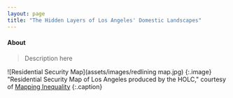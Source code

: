 ```yaml
---
layout: page
title: "The Hidden Layers of Los Angeles' Domestic Landscapes"
---
```


#### About
> Description here

![Residential Security Map](assets/images/redlining map.jpg)
{:.image}
"Residential Security Map of Los Angeles produced by the HOLC," courtesy of [Mapping Inequality](https://dsl.richmond.edu/panorama/redlining/#loc=10/34.005/-118.529&city=los-angeles-ca)
{:.caption}
